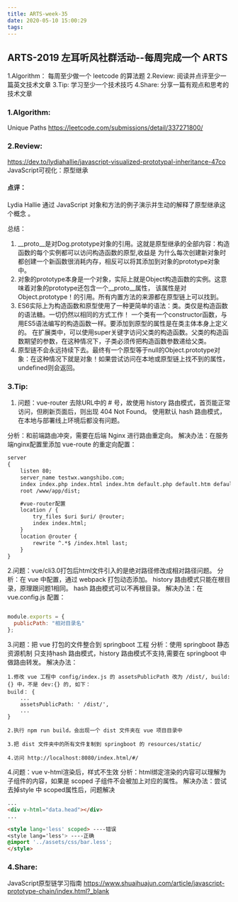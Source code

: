 ```yaml
---
title: ARTS-week-35
date: 2020-05-10 15:00:29
tags:
---
```


## ARTS-2019 左耳听风社群活动--每周完成一个 ARTS
1.Algorithm： 每周至少做一个 leetcode 的算法题
2.Review: 阅读并点评至少一篇英文技术文章
3.Tip: 学习至少一个技术技巧
4.Share: 分享一篇有观点和思考的技术文章

### 1.Algorithm:

Unique Paths https://leetcode.com/submissions/detail/337271800/

### 2.Review:

https://dev.to/lydiahallie/javascript-visualized-prototypal-inheritance-47co
JavaScript️可视化：原型继承

#### 点评：

Lydia Hallie 通过 JavaScript 对象和方法的例子演示并生动的解释了原型继承这个概念 。

总结：
1. \__proto__是对Dog.prototype对象的引用。这就是原型继承的全部内容：构造函数的每个实例都可以访问构造函数的原型,收益是
为什么每次创建新对象时都创建一个新函数很消耗内存，相反可以将其添加到对象的prototype对象中。
2. 对象的prototype本身是一个对象，实际上就是Object构造函数的实例。这意味着对象的prototype还包含一个__proto__属性，
该属性是对Object.prototype！的引用。所有内置方法的来源都在原型链上可以找到。
3. ES6实际上为构造函数和原型使用了一种更简单的语法：类。类仅是构造函数的语法糖。一切仍然以相同的方式工作！
一个类有一个constructor函数，与用ES5语法编写的构造函数一样。要添加到原型的属性是在类主体本身上定义的。
在扩展类中，可以使用super关键字访问父类的构造函数。父类的构造函数期望的参数，在这种情况下，子类必须传把构造函数参数递给父类。
4. 原型链不会永远持续下去。最终有一个原型等于null的Object.prototype对象：在这种情况下就是对象！如果尝试访问在本地或原型链上找不到的属性，undefined则会返回。

### 3.Tip:


1. 问题：vue-router 去除URL中的 # 号，故使用 history 路由模式，首页能正常访问，但刷新页面后，则出现 404 Not Found。
使用默认 hash 路由模式，在本地与部署线上环境后都没有问题。

分析：和前端路由冲突，需要在后端 Nginx 进行路由重定向。
解决办法：在服务端nginx配置里添加 vue-route 的重定向配置：

``` html
server
{
    listen 80;
    server_name testwx.wangshibo.com;
    index index.php index.html index.htm default.php default.htm default.html;
    root /www/app/dist;

    #vue-router配置
    location / {
        try_files $uri $uri/ @router;
        index index.html;
    }
    location @router {
        rewrite ^.*$ /index.html last;
    }
}

```

2.问题：vue/cli3.0打包后html文件引入的是绝对路径修改成相对路径问题。
分析：在 vue 中配置，通过 webpack 打包动态添加。
      history 路由模式只能在根目录，原理跟问题1相同。
      hash 路由模式可以不再根目录。
解决办法：在 vue.config.js 配置：

``` JavaScript

module.exports = {
  publicPath: "相对目录名"
};

```

3.问题：把 vue 打包的文件整合到 springboot 工程
分析：使用 springboot 静态资源机制
     只支持hash 路由模式，history 路由模式不支持,需要在 springboot 中做路由转发。
解决办法：

``` shell
1.修改 vue 工程中 config/index.js 的 assetsPublicPath 改为 /dist/, build:{} 中，不是 dev:{} 的, 如下：
build： {
	...
	assetsPublicPath: ' /dist/',
	...
}

2.执行 npm run build，会出现一个 dist 文件夹在 vue 项目目录中

3.把 dist 文件夹中的所有文件复制到 springboot 的 resources/static/

4.访问 http://localhost:8080/index.html/#/

```


4.问题：vue v-html渲染后，样式不生效
分析：html绑定渲染的内容可以理解为子组件的内容，如果是 scoped 子组件不会被加上对应的属性。
解决办法：尝试去掉style 中 scoped属性后，问题解决

``` Html
...
<div v-html="data.head"></div>
...

<style lang='less' scoped> ----错误
<style lang='less'> ----正确
@import '../assets/css/bar.less';
</style>

```

### 4.Share:

JavaScript原型链学习指南
https://www.shuaihuajun.com/article/javascript-prototype-chain/index.html?_blank